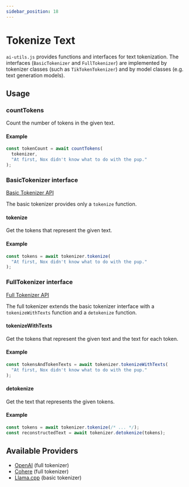 ```yaml
---
sidebar_position: 18
---
```


# Tokenize Text

`ai-utils.js` provides functions and interfaces for text tokenization. The interfaces (`BasicTokenizer` and `FullTokenizer`) are implemented by tokenizer classes (such as `TikTokenTokenizer`) and by model classes (e.g. text generation models).

## Usage

### countTokens

Count the number of tokens in the given text.

#### Example

```ts
const tokenCount = await countTokens(
  tokenizer,
  "At first, Nox didn't know what to do with the pup."
);
```

### BasicTokenizer interface

[Basic Tokenizer API](/api/interfaces/BasicTokenizer)

The basic tokenizer provides only a `tokenize` function.

#### tokenize

Get the tokens that represent the given text.

#### Example

```ts
const tokens = await tokenizer.tokenize(
  "At first, Nox didn't know what to do with the pup."
);
```

### FullTokenizer interface

[Full Tokenizer API](/api/interfaces/FullTokenizer)

The full tokenizer extends the basic tokenizer interface with a `tokenizeWithTexts` function and a `detokenize` function.

#### tokenizeWithTexts

Get the tokens that represent the given text and the text for each token.

#### Example

```ts
const tokensAndTokenTexts = await tokenizer.tokenizeWithTexts(
  "At first, Nox didn't know what to do with the pup."
);
```

#### detokenize

Get the text that represents the given tokens.

#### Example

```ts
const tokens = await tokenizer.tokenize(/* ... */);
const reconstructedText = await tokenizer.detokenize(tokens);
```

## Available Providers

- [OpenAI](/integration/model-provider/openai) (full tokenizer)
- [Cohere](/integration/model-provider/cohere) (full tokenizer)
- [Llama.cpp](/integration/model-provider/llamacpp) (basic tokenizer)
